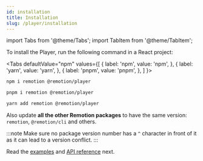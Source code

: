 ```yaml
---
id: installation
title: Installation
slug: /player/installation
---
```


import Tabs from '@theme/Tabs';
import TabItem from '@theme/TabItem';

To install the Player, run the following command in a React project:

<Tabs
defaultValue="npm"
values={[
{ label: 'npm', value: 'npm', },
{ label: 'yarn', value: 'yarn', },
{ label: 'pnpm', value: 'pnpm', },
]
}>
<TabItem value="npm">

```bash
npm i remotion @remotion/player
```

  </TabItem>

  <TabItem value="pnpm">

```bash
pnpm i remotion @remotion/player
```

  </TabItem>
  <TabItem value="yarn">

```bash
yarn add remotion @remotion/player
```

  </TabItem>

</Tabs>

Also update **all the other Remotion packages** to have the same version: `remotion`, `@remotion/cli` and others.

:::note
Make sure no package version number has a `^` character in front of it as it can lead to a version conflict.
:::

Read the [examples](/docs/player/examples) and [API reference](/docs/player/api) next.
